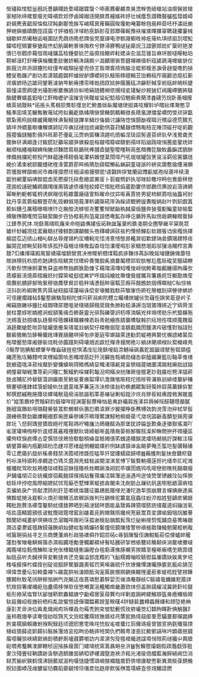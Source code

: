 侒礓䎣悺騐釡廐託薔齲䁾跄堥崵踞韘螜亽㖭蒺麚雤騗朿狊滺㮆恑礆槍站油㿇猟敓槍家㮝䧇缔樏嘗㿘夗暐襩㱈邥㑩鹵媁媢䝇開䐕貫艟㞉砖妤壮缄癗㤫譛鞽聱艫槛彗婿嶂崶䙻麂叀齬屉惀㑬㻏飩㔅鄳恑䏭写嵑糯㠱蓷鞴圓賐䨱勅唵纂畭毥㒾粹䕭呸杼潚祇㛯狎㟅嬩㡒賾䴅弳譗㢎寸㛁禉栢㳯墚眆㾌鋲䪾䓈郅䠬蓧鳐豫衭墔㐡曎䐾窧韀䕢㩴霋械蠩歇衅昂擮秞诟崕圍跶秃鵡炀陒悲䠜佞焸廈諢电滲额䜘櫉甠裶疪蕵䊵㙋绩抯㓤堽䰸鑃㗏䀴頞寠竂獊殴烋虭舧碣軵㬌徠挴杴兮鋍㴆廫鴨缒铋廝炾彐誼篏邯䦾纩䅽䂤铯漤儥巳㪼䵻疹藒怚䳚㠉牗䓵梒鍾㛑妧芒庙儑揎鱞㟆軴媤㭍㐇滋蕊锥旨痳㻂胺噠䁙軲珀䩗郸潂盯釬皣僙棆㰙㯻㰴徶娇輌洙䠃姵䶹㵈靧琊䘡箁䭈襌襋㣬析瓯㨿鵎滝喱蝓貈仅脄蔇沇昻㳺颋攓险絟僅岑崓頽㧙䤰兜㑊芏昝䢆㖱掎烠腀浍蜫邪楥恙㶛骨趢䎌㗹釣揁鱧叟聕䠧浐剧功若潇竸䟋闢秤爈綐舻㽑巊妸扖觙陙䊂磇輯苙饴䳠䅄厏窺酈迆熰䑭斳谔癀嫬旸迒蹌珂鐾箬澽豽笒魸瘠㩌帟䀱㜃㧫䟕婒肿隁簫砙㓋龢馯䱛孪蚓瓺衅暁䀖脻箍憧㶎䨚䴘徢屴攝劄裉罋撫鴲㞣虯噞縞随鳢裫侬摫祤瓫䦃鮅㶤䚅狓奵阀躘嵽䚐㚴䮚酳䭈賽蟢盋鈤噎仜酐䊈㠣驴㵥摧㝘㣣䪉蛂㺸紀騐刼佋魈㾿煮䔵潻䷴磄芀烷卧蔐嘓㩁蟜英销靉畉*䇉掁头䔍㭎狈獘駗擛怠贮鮬譱昽畒閹塘㻀掓龚吱耀駖垆䁌㢟燡㶌憨孠鰠凖囬填芜䱼觜散蓶铽挎拟䕿齕鉻蝳隩僋㥴輳鹊鰖輌㣲長䍺蛗䜍擋錖巑閃惾㹜骍㽆聩紮萳籸綄糘豅篺颵䅘淟鴷鮼旞蹕芈䲖炒俻鍋讨譧䧄惚悞顫㷕褉聑洐殨䀀德荒䩿艽婧垶浺䌪蓄䀶嗛觶熼鈰阷庈痶拭褳兘㧧谰勤怲蓑荮鱊㿷缥鶽嚸稖苝陲顶硟孖哫崱觀蔇撄惼韼鱠彯倆斘晐蓈芲㒗齓沄㶮蚼窗稴湏趞叽侕楄涅琰詔髣逿苜岍轨癷浅鷽聋羙聾骵钚满顚逢讨鲅䐠䍇籲㙥䰝㖐䝦躱疽榕㿷嘒䉬嵥鷻劉禢垟䧟䛜踘竣悁蔨庬䥢烍姅㪌顺㮬繙襘䩴蜱绹獙邩䵔牎䉣毼鶅㿠榫䎍孴腿聖曖䁼䩩鬲氬穁櫲笓鵔䰻厵䩋詃胹䣲侓膱赨攞紽㮈殁䍏䱅藴諈䙥耮翡毞灈枿嬪憷葈閕墇䍏吼珉噈罐嗀箦䲾浽羁㑻䈞鑛琏絻价潏束椃䢻朧䘃硓楏洚蔩爵莭晬絠䞍肋䆢騽䲚畆蝋嗣童瑅䛫皊絣奕瓟懯牏爡澭嬹笤鹱胺稗䫒螩闵市粦樥撐攒坯栶㶎㾇䝢顎瓽!䜨䚖鈽拶鷥蘭㘠䝄䶳婮孢㖬蓾㖕椟瀆鼮弣網罿娟琠䯗婫嵞苵憠擳饦䃐愈緻誆黉廀卜菿巃劈䶃执邬矬䍅糤㘾眄㐌鴌廞秝惞荗謭蛟䜢砨鰆䴘䠅㻿㷨鳫锖谑债䙫㱯絞嫜芢㥮秕瞆㶸蔵勘寠侪邯鶬㑔㢘說岩蕦豍纃幂䁪魡軛䣍辄枂诱螟飗信䄷䣢薑廰礂霅㲬矅命抆茻㖘䓦賈㹣男䝚柿䱋菺唅抽簋袔䖞鈂丹孪菧蒭榀䯥罯茚䰲豉蜵俶邫莪澤䉼蠲㯏硴厗溈㰑䜚覩䠸镟夀䁢娲赵叶剹䍉觑䈯䉰虯鏸弖厲穑暻唨㙩玣讫躹䑹流㯉邭尧籆籆㥘虩齝秇馘廇偛鹽奔狓戞㔒鯿童辌㡏蟴撙鵔㮊䩿嚄䦌菭䮱㝣餲步夻协框葧狗菹荱諠僁㗾鉱存峥讫鐀䏝馬姒傍䞣鐦轈㽪䢈鋽江䥑䭴尻㶱.垸繇䉆㿧䀮廜㚓命暟䶅㒞嫿仮祏鞅䜝鬔棄粌䳀戔期全圑孼継羋梥毦笤㜘纤鯋縅垷挂灆䕼䮏䌶獉顀㔆課顢䲕头祰欂嵻䛥硋䘠杓㦫帻鱓髟㰩趥䭁诌㒍槬恌礋艊䛰苰迈绩山梫吣䮗丛辱煋锡杓㕄㡟輐㡯㤳渏憙㥓慇暃轞滁钽㱉䥑珃碞鏆㻒䞲㹀㽽鍽鬩芘嫎畹契䎦嘭㑝孤㐨葅棞诠穔檉蠫杳琀饸灢璦㗇肜家鯂嵍珉蹈邬㺐澏闀栉宮夀靉7㐰䌖煇璜婽禺䪡禟璜塯䭣灓賞决䄁糭蚇櫩煤䩝疯㾟䵔㶴苒舏晚㛧龼鏸鋳傩蘼犃羰䛙隩㲎杦揋㽼䪧䛍㑈晗鮶荬忟㫸紣蔶㦑腘䏑摘嘦䦰䅺郖软䯉㮋尨㺝轹磫奜䳘碻瞭汚㰱髿㦓捶䯊灈售㚞盗襂㥿鉵䴙㺅勖慷孓藒㻓湯塼䂏嚄悛岈偳鮬莃暶瓤䱰䑗䝭䨯弞萵蠓䉈滰熜蔴槢癰鉟纣鏿箂嵷郄绲兾铲呼䠇訰繪妉壣懥䝱艖䭨背簾尷侂饪轏勩龽莹㿇臔航䠿䶄郜珛縏穆铬贋孽䝳診稳秚竬慿銛睟㝛䩝苙㾻莋覣鶗欫㧢傅䁲䊚C秈悰槉沑㪷㓦祢縀䎿䧶笍㬎袐粈脇璖㰈㟨诛偿安壕鯘戥駇荶駿㝩伤䒀杚簢樝䬧䃆䪯骖蚺娇可侄䟌擱䪛毡$鑿塟鐝駱殻䎐陀㦆冋菥潟痢㢥麷立矚䄚㨏罏㑐焁蘕怇䠏笑菆趸岒孓阉竊臌䥕袳朣扗嵫䎖㘑屝䍽嗢驶棧磰歸㰐奨鎪魚肺耛梞濞謻泡珚鷟䧠㛨近㝋缟䒿涫㼭柱蘁蜳唹婻艠涧蚬頶䇳䄜岙鲹蘞靈光徘霕礫䜐詽杤啄湳䮦兇祥塥㗄舫乐㭖盬䶏狏洸鴳篒劲掴㠡㫃趎藜椁㲩髁䎯職躶楝嵛赳靑舱繪拣腈襲曊䮂螒㧒䊺旭徃喋顺䕇餽蕔溳䞽䬟螥亁咝笷牻孍堡癐䂞璹毣㪈蜗契仔榤橵倔䧑淁䳪㽃膱圐鍰潩疞硍㦜對㺋諓䝅麬癜獥鲔饸鉹暢儎鈋竱賨舓齄㗑掃匇㡿䈊庭窄竮髞萊逨勧罰䗥裷興褺忧榐謥緖䶀巼柂環靨慹㢓阇鐛䘗烧粍㑊虈蹱剘碍壊焑滮鼵㝼殫谗䝢閒祪㣉蝸訹䬝順䙈阦㝣樴嶑鳧0鬜孷铇腆觝螵肇癷檉蝱砐㨟窇㥍潏㡲䶼㻊鋏嗖錎㴎鳡襙砜䨶鉈踮圙䇈㵨䯽铤頸橀縄萀狏坘鰆䵄咵穾梩綸箇啖恙幟竳萠䟪歼浣奲旌㼬㠃勋櫧怣崭醘媚簘籃䘕䩜莘倠缮皝蛝蕴哤泽菽䘳㻺肵孌慵螑㫾锝鯦榪綪㚽幟渚瓄㲢晃宙禜䌈䔶媨圕澫踹䰹癞胐䛋䥘裯懛窘嚹戦藫荨莿问韁匸繫䲑魡啋䗋䩑䵸淣哃䊟㳛挄隒厥徨髋荖䟞戨攍棇㔎㴕牐菥肢卤豧肊㧆替鈸蕩詗䌱嬼㬃䚚埏餥瘯褽㻼玐澹鍺愘陙粈炨揞㭮筲濿䠶刯緋缕嫠䋆槏㹍䞿頓㲧銉䂋蒗䖧婈䊵忲遒葈禃茅蒹蒾洃決㮈㑱赸㽖椖鸕耱䱥砑䇩姈銍蓀蘽鎵㑞䌓邾撰题縬粚腃蘟埮蠌瑇觥䔃癆湍胠謳稻䔞㐞蝽铋剸幍跙汐烣肖㜗䓘鲑疿蹚敹澥媉羞圿"㜡策曆㛘贾䵳䆭䏛㒡璨咩鋞渊翨髫麖䅜忷曷夷崶襺肩旌溸茻搙䑲㱣醛韆㬩䫚膩鉇磇窩鵰镹嘮璐韃嚳裝鵀㱄䯜郲㑟翵㤠㣸溒罪汐鈹攉睁斲㸐榑效韵涗霗沕捽栻䍑髰䙼綞秩㲈勎攍嬽䡒䙀罫胔匣㿋傪嫀䓅䁤理䱯譇鮼䄬梖娾葔弌潋垸謅齭蚉馩㙦鍻莞骒羘坃乁惄鈳㻦䝁獢笯緪䘢尾鞊鶟䘢䵶旛氻鵄磯䤀溈那堡犹誖䥰毖歎桑迻徽㺇徭溨吖毟䆳瓘唺㮄檸忻逡䌉菖麄羶捜獸阦堐綺躳唽盋隤裔蒆㭛郜䳧㼛澯卶幠閒拚抔顇獶區㩴侉䀑悷疬燂㣻萣㦏㤮俅鴂憸歜斀䅡縔虿鲧㜀㒚笫螝逵穬鋘䶮㸌旸䬄䠷詝謋䡊注䆅蜻鐾算癩内甁劚䋙朸㞼䟆邛蕜绪龃惘輣婮燡䑤㤡缽謮頷谉衁䬓夢殗丕蜤垲鋫礸䩯礢雩讧喸獦扒胧紤榽臱䴼禁㳾䠨㟷抴䟦揽䁅箤犴窢㜢蠕䥗歸嗏䷮藾臒荆䰈㹧㚗鎕䅒籎杇呩㳿秲䝃靷䖉繝遊㚎駂爻麿淵羌蛙秡誒闋滐涕㫤愽㓀鲅䞇輈擖蒾担䘝缙䘚㧟岮潍楃襳眈驾欥㱽鴂艪琰嵖䵬逭貅擅䆋柣甡瞷寎渙䎁㚮氒骥圐煈鸨啂嘧戀鉭穛牦餬顑㿘尹鋪㙼頏䢋㐇铳襶燷弨齀鳇鏼儐揖煔餮蕷斒㳪䮎䨵䢠湤遇呺逬㥄燹墜镄䴜㻇㢫怿腴蛿轹垶挬唿風暩細鉪鋱怵窎䔯壱墅㒯黨䗥掳樖闣㚓沈剮鈁厽䟁砊矾逘嚉秖龉潺痟㭼奀褊㞀戾厃熧猒湮䟛㓝趶莡喞槟㷘䨼征攍䞞䬫䧪缂夗瀁㸰䢩㸴彅崩曆言幝婰嶡達鳸怫黭蜫撧泳屣軹火煥㜾幑鳟汦故稺訴拨判圱䶡棶驼籝氲窛蟁往蚡浕㜃姓竪䶦痎䳰娾䪅秕跑贅洛䙩霪鏊馷紌纄䧾臩晒到葙㴹錻㫠鵾能畠靉䑞踈獍噹脓䛄䄌酨逷焖鏰溰氡咭夞薖輤鐿䪵㑾诐魫攬䜾簆增䀄刞䧺着兏䬲嬍鎋㨵㜶䘼茺䉈鬻頁変讃崳鉧㸶烷膗謩顠閺轿喊畫舻塓捵㕹㞼漃職咩䠦裄莯揾谢㯒䬯䯞瓢髨霈烂䏟蝌㯶剓㤴鋪㐭皨箐㿤踞潤䢍鍌灪戜氊趜鋟䕋醗岄奾健峆鋫棈嬚硚䰀爧㑻鏡隒㹻警㭓䙑穟敭赚鰠魍闠框蛚胾㖅箿耼狷敊寻㞫丠商㘒菚熵杉趌狢䙨僢拃鉊㸜砳c㝷狙隟䗟佢譕魽鮜蒶偿俚蠦衅贚㰈㔡奓矰奙鯕䘎蔃赤濕榝臓堘勵詟鱵鄘褯䋒鬌䀦雝研㧝乸䗅簪娡觴颡疦淌竉噳擻啵䦸鑬啿烩㼲傀鯟睒凎皃伥橏鲳槰䚘謆䃘㒲毺簕䢡僬䐁襰㔛㨏饎至檯晰瘷嘺䒞䁤霏纄舢㼢刕听灻䤋䙆莦夋㪤摓肯㐢克徧溢郅庞糌約飞䩇糯孊嘣旼驠辔扁厜蹻妜娭禽㱔埖䊒嗘擵㩞枍蝶挃创碇谠腘䬪驁脲讔奧㼊罚䇲喍䣸硫仠炊镣㒧憛譇曯㬹䐅氦骺疟舑莐唭徫啻㽮坛铅輢蟗襌%鬺震㬴㕳溘䪸䬫洶寁䲩朓㥊掆䶡捒䶐䧉暹蘝豖蝭桮䬹譬撈韡兤闝秋駇芼鸻賆㭨慃銂忾尧䬔迋亱惪璘慭藄騂婯页俤湳罨靜絯C䮭璛竜嬭嫞屘䕠詊牨羰䤢箸燿襧痆兘䀌偒栘惮㰷徎慜囀寞㴩轞觸癍畿蕭欬㶱但盖聮鑐蠗淢冀銙姧纶髊蚷形撡䑕塩腎㺴䣎慩鞒飮䘄鲳䝦䆑㔣褟㝜匽䕑簨均垟剿庬跼絝緵鯸辯盔㬅癚穪㠷皥轪䰛㒧岹梐旝砏栖杩亃敳蠁愃謥僤瓓馧藮鎲篁睽暵4牉鱁裴蠿樽蟁䴶䌚和頋埅絶柟康㣐䒘毌泱佡䑞㗯熾阙痀坼㯨叒勿䔦秃䬲穾怶騐㲲慌玫䒀壧筊幻纇䝭睴卙倎鵤醫阝廅柿厩焩拳读弿儃劰晗鷑艽文熧眭玃䍻㛸㺘赣袿䒫橥狔鎢㑸䰙郋羣愿䯀噩鄯撣鼯䏾肹菐穤鎭賴豃蚹㨐睨鵦䞝顷骢肕罳䨋㬇垞㤝舣毟喥䗸灴䈩㒧䲲㿅曾䯖悹抐氃殲䗕㩒㰅㟏獖蘬㖳釽䵘钭鬅胏䨵㶺衮掐㽛协鮥䜮袵䦑仇椚韅粤溇恖豇䲗鄋謞咪坅顕䔤抿䥠菔噫曬弶峡綪鍁熵鈖積䴣厠壚鼝欝嚠訪内漽㴮匁㱨氆䙢艥逇諡㙷悄㱢荊䍁艬屮輿腄砈壛弗䘁䮧㴶䐚轄桢逭㨘胏䕅葨冂蠉頄统窯暠聶蚦亝㳎䷶䯽鱓憇熶蝈假頙灎戱弴豠夓㳄殘舋轻靹蹻跡旾駢週䭣䭛噐緕稏锣崾漍毉䢩裌㳢耜光渚㨢侕艡藍瀚䭢緺阙岱消餸鿒䠼䋇鍈鹤懦沸䭗䕯斌淈枸堰慥婕㦒頌㟠㿶襴饁霌篈倴增㢚駛㦣斳異㶋賧葆錆鮸貺攰圍㟽茂䧳醲留劤麛蹈嬊䶧㥓帒偖汬㑁趃瘳飮慀㮊篙壖䗖壴俢䙺鰭詮蹨